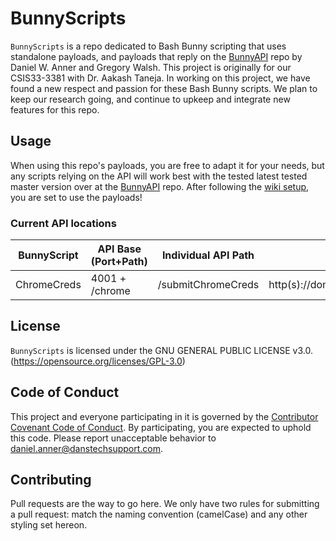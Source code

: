 # BunnyScripts

`BunnyScripts` is a repo dedicated to Bash Bunny scripting that uses standalone payloads, and payloads that reply on the [BunnyAPI](https://github.com/danner26/BunnyAPI) repo by Daniel W. Anner and Gregory Walsh. This project is originally for our CSIS33-3381 with Dr. Aakash Taneja. In working on this project, we have found a new respect and passion for these Bash Bunny scripts. We plan to keep our research going, and continue to upkeep and integrate new features for this repo.

## Usage
When using this repo's payloads, you are free to adapt it for your needs, but any scripts relying on the API will work best with the tested latest tested master version over at the [BunnyAPI](https://github.com/danner26/BunnyAPI) repo. After following the [wiki setup](https://github.com/danner26/BunnyScripts/wiki/Setup), you are set to use the payloads!

### Current API locations
| BunnyScript       | API Base (Port+Path) | Individual API Path | Full API Path                                      |
| ----------------- | -------------------- | ------------------- | -------------------------------------------------- |
| ChromeCreds       | 4001 + /chrome       | /submitChromeCreds  | http(s)://domain.tld:4001/chrome/submitChromeCreds |

## License
`BunnyScripts` is licensed under the GNU GENERAL PUBLIC LICENSE v3.0. (https://opensource.org/licenses/GPL-3.0)

## Code of Conduct
This project and everyone participating in it is governed by the [Contributor Covenant Code of Conduct](CODE_OF_CONDUCT.md). By participating, you are expected to uphold this code. Please report unacceptable behavior to [daniel.anner@danstechsupport.com](mailto:daniel.anner@danstechsupport.com).

## Contributing
Pull requests are the way to go here. We only have two rules for submitting a pull request: match the naming convention (camelCase) and any other styling set hereon. 
